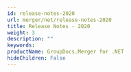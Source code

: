 ```yaml
---
id: release-notes-2020
url: merger/net/release-notes-2020
title: Release Notes - 2020
weight: 3
description: ""
keywords: 
productName: GroupDocs.Merger for .NET
hideChildren: False
---
```

